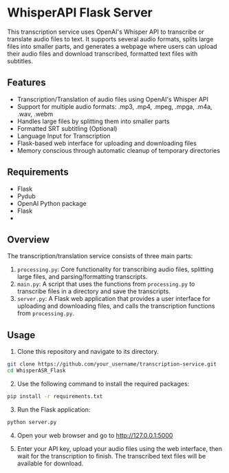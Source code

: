 # WhisperAPI Flask Server

This transcription service uses OpenAI's Whisper API to transcribe or translate audio files to text. It supports several audio formats, splits large files into smaller parts, and generates a webpage where users can upload their audio files and download transcribed, formatted text files with subtitles. 

## Features

- Transcription/Translation of audio files using OpenAI's Whisper API
- Support for multiple audio formats: .mp3, .mp4, .mpeg, .mpga, .m4a, .wav, .webm
- Handles large files by splitting them into smaller parts
- Formatted SRT subtitling (Optional)
- Language Input for Transcription
- Flask-based web interface for uploading and downloading files
- Memory conscious through automatic cleanup of temporary directories

## Requirements

- Flask
- Pydub
- OpenAI Python package
- Flask
- 
## Overview

The transcription/translation service consists of three main parts:

1. `processing.py`: Core functionality for transcribing audio files, splitting large files, and parsing/formatting transcripts.
2. `main.py`: A script that uses the functions from `processing.py` to transcribe files in a directory and save the transcripts.
3. `server.py`: A Flask web application that provides a user interface for uploading and downloading files, and calls the transcription functions from `processing.py`.
   
## Usage

1. Clone this repository and navigate to its directory.

```bash
git clone https://github.com/your_username/transcription-service.git
cd WhisperASR_Flask
```
2. Use the following command to install the required packages:

```bash
pip install -r requirements.txt
```

3. Run the Flask application:

```bash
python server.py
```

4. Open your web browser and go to http://127.0.0.1:5000

5. Enter your API key, upload your audio files using the web interface, then wait for the transcription to finish. The transcribed text files will be available for download.
